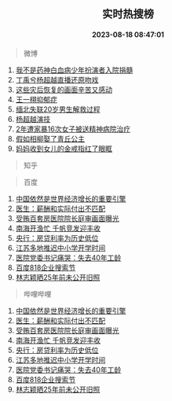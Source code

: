 <div align="center"><h2>实时热搜榜</h2><h4>2023-08-18 08:47:01</h4></div>

> 微博  

1. [我不是药神白血病少年扮演者入院捐髓](https://s.weibo.com/weibo?q=%23%E6%88%91%E4%B8%8D%E6%98%AF%E8%8D%AF%E7%A5%9E%E7%99%BD%E8%A1%80%E7%97%85%E5%B0%91%E5%B9%B4%E6%89%AE%E6%BC%94%E8%80%85%E5%85%A5%E9%99%A2%E6%8D%90%E9%AB%93%23&t=31&band_rank=1&Refer=top)<br />
2. [丁禹兮杨超越直播还原吻戏](https://s.weibo.com/weibo?q=%23%E4%B8%81%E7%A6%B9%E5%85%AE%E6%9D%A8%E8%B6%85%E8%B6%8A%E7%9B%B4%E6%92%AD%E8%BF%98%E5%8E%9F%E5%90%BB%E6%88%8F%23&t=31&band_rank=2&Refer=top)<br />
3. [这些灾后恢复的画面辛苦又感动](https://s.weibo.com/weibo?q=%23%E8%BF%99%E4%BA%9B%E7%81%BE%E5%90%8E%E6%81%A2%E5%A4%8D%E7%9A%84%E7%94%BB%E9%9D%A2%E8%BE%9B%E8%8B%A6%E5%8F%88%E6%84%9F%E5%8A%A8%23&t=31&band_rank=3&Refer=top)<br />
4. [王一栩抑郁症](https://s.weibo.com/weibo?q=%E7%8E%8B%E4%B8%80%E6%A0%A9%E6%8A%91%E9%83%81%E7%97%87&t=31&band_rank=4&Refer=top)<br />
5. [缅北失联20岁男生解救过程](https://s.weibo.com/weibo?q=%23%E7%BC%85%E5%8C%97%E5%A4%B1%E8%81%9420%E5%B2%81%E7%94%B7%E7%94%9F%E8%A7%A3%E6%95%91%E8%BF%87%E7%A8%8B%23&t=31&band_rank=5&Refer=top)<br />
6. [杨超越演技](https://s.weibo.com/weibo?q=%E6%9D%A8%E8%B6%85%E8%B6%8A%E6%BC%94%E6%8A%80&t=31&band_rank=6&Refer=top)<br />
7. [2年遭家暴16次女子被送精神病院治疗](https://s.weibo.com/weibo?q=%232%E5%B9%B4%E9%81%AD%E5%AE%B6%E6%9A%B416%E6%AC%A1%E5%A5%B3%E5%AD%90%E8%A2%AB%E9%80%81%E7%B2%BE%E7%A5%9E%E7%97%85%E9%99%A2%E6%B2%BB%E7%96%97%23&t=31&band_rank=7&Refer=top)<br />
8. [假如相柳娶了青丘公主](https://s.weibo.com/weibo?q=%23%E5%81%87%E5%A6%82%E7%9B%B8%E6%9F%B3%E5%A8%B6%E4%BA%86%E9%9D%92%E4%B8%98%E5%85%AC%E4%B8%BB%23&t=31&band_rank=8&Refer=top)<br />
9. [妈妈收到女儿的金戒指红了眼眶](https://s.weibo.com/weibo?q=%23%E5%A6%88%E5%A6%88%E6%94%B6%E5%88%B0%E5%A5%B3%E5%84%BF%E7%9A%84%E9%87%91%E6%88%92%E6%8C%87%E7%BA%A2%E4%BA%86%E7%9C%BC%E7%9C%B6%23&t=31&band_rank=9&Refer=top)<br />

> 知乎  


> 百度  

1. [中国依然是世界经济增长的重要引擎](https://www.baidu.com/s?wd=%E4%B8%AD%E5%9B%BD%E4%BE%9D%E7%84%B6%E6%98%AF%E4%B8%96%E7%95%8C%E7%BB%8F%E6%B5%8E%E5%A2%9E%E9%95%BF%E7%9A%84%E9%87%8D%E8%A6%81%E5%BC%95%E6%93%8E&sa=fyb_news&rsv_dl=fyb_news)<br />
2. [医生：薪酬和实际付出不匹配](https://www.baidu.com/s?wd=%E5%8C%BB%E7%94%9F%EF%BC%9A%E8%96%AA%E9%85%AC%E5%92%8C%E5%AE%9E%E9%99%85%E4%BB%98%E5%87%BA%E4%B8%8D%E5%8C%B9%E9%85%8D&sa=fyb_news&rsv_dl=fyb_news)<br />
3. [受贿百套房医院院长庭审画面曝光](https://www.baidu.com/s?wd=%E5%8F%97%E8%B4%BF%E7%99%BE%E5%A5%97%E6%88%BF%E5%8C%BB%E9%99%A2%E9%99%A2%E9%95%BF%E5%BA%AD%E5%AE%A1%E7%94%BB%E9%9D%A2%E6%9B%9D%E5%85%89&sa=fyb_news&rsv_dl=fyb_news)<br />
4. [南海开渔忙 千帆竞发迎丰收](https://www.baidu.com/s?wd=%E5%8D%97%E6%B5%B7%E5%BC%80%E6%B8%94%E5%BF%99+%E5%8D%83%E5%B8%86%E7%AB%9E%E5%8F%91%E8%BF%8E%E4%B8%B0%E6%94%B6&sa=fyb_news&rsv_dl=fyb_news)<br />
5. [央行：房贷利率为历史低位](https://www.baidu.com/s?wd=%E5%A4%AE%E8%A1%8C%EF%BC%9A%E6%88%BF%E8%B4%B7%E5%88%A9%E7%8E%87%E4%B8%BA%E5%8E%86%E5%8F%B2%E4%BD%8E%E4%BD%8D&sa=fyb_news&rsv_dl=fyb_news)<br />
6. [江苏多地推迟中小学开学时间](https://www.baidu.com/s?wd=%E6%B1%9F%E8%8B%8F%E5%A4%9A%E5%9C%B0%E6%8E%A8%E8%BF%9F%E4%B8%AD%E5%B0%8F%E5%AD%A6%E5%BC%80%E5%AD%A6%E6%97%B6%E9%97%B4&sa=fyb_news&rsv_dl=fyb_news)<br />
7. [医院党委书记痛哭：失去40年工龄](https://www.baidu.com/s?wd=%E5%8C%BB%E9%99%A2%E5%85%9A%E5%A7%94%E4%B9%A6%E8%AE%B0%E7%97%9B%E5%93%AD%EF%BC%9A%E5%A4%B1%E5%8E%BB40%E5%B9%B4%E5%B7%A5%E9%BE%84&sa=fyb_news&rsv_dl=fyb_news)<br />
8. [百度818企业搜索节](https://www.baidu.com/s?wd=%E7%99%BE%E5%BA%A6%E8%90%A5%E9%94%80&sa=fyb_news&rsv_dl=fyb_news)<br />
9. [林志颖晒25年前未公开旧照](https://www.baidu.com/s?wd=%E6%9E%97%E5%BF%97%E9%A2%96%E6%99%9225%E5%B9%B4%E5%89%8D%E6%9C%AA%E5%85%AC%E5%BC%80%E6%97%A7%E7%85%A7&sa=fyb_news&rsv_dl=fyb_news)<br />

> 哔哩哔哩  

1. [中国依然是世界经济增长的重要引擎](https://www.baidu.com/s?wd=%E4%B8%AD%E5%9B%BD%E4%BE%9D%E7%84%B6%E6%98%AF%E4%B8%96%E7%95%8C%E7%BB%8F%E6%B5%8E%E5%A2%9E%E9%95%BF%E7%9A%84%E9%87%8D%E8%A6%81%E5%BC%95%E6%93%8E&sa=fyb_news&rsv_dl=fyb_news)<br />
2. [医生：薪酬和实际付出不匹配](https://www.baidu.com/s?wd=%E5%8C%BB%E7%94%9F%EF%BC%9A%E8%96%AA%E9%85%AC%E5%92%8C%E5%AE%9E%E9%99%85%E4%BB%98%E5%87%BA%E4%B8%8D%E5%8C%B9%E9%85%8D&sa=fyb_news&rsv_dl=fyb_news)<br />
3. [受贿百套房医院院长庭审画面曝光](https://www.baidu.com/s?wd=%E5%8F%97%E8%B4%BF%E7%99%BE%E5%A5%97%E6%88%BF%E5%8C%BB%E9%99%A2%E9%99%A2%E9%95%BF%E5%BA%AD%E5%AE%A1%E7%94%BB%E9%9D%A2%E6%9B%9D%E5%85%89&sa=fyb_news&rsv_dl=fyb_news)<br />
4. [南海开渔忙 千帆竞发迎丰收](https://www.baidu.com/s?wd=%E5%8D%97%E6%B5%B7%E5%BC%80%E6%B8%94%E5%BF%99+%E5%8D%83%E5%B8%86%E7%AB%9E%E5%8F%91%E8%BF%8E%E4%B8%B0%E6%94%B6&sa=fyb_news&rsv_dl=fyb_news)<br />
5. [央行：房贷利率为历史低位](https://www.baidu.com/s?wd=%E5%A4%AE%E8%A1%8C%EF%BC%9A%E6%88%BF%E8%B4%B7%E5%88%A9%E7%8E%87%E4%B8%BA%E5%8E%86%E5%8F%B2%E4%BD%8E%E4%BD%8D&sa=fyb_news&rsv_dl=fyb_news)<br />
6. [江苏多地推迟中小学开学时间](https://www.baidu.com/s?wd=%E6%B1%9F%E8%8B%8F%E5%A4%9A%E5%9C%B0%E6%8E%A8%E8%BF%9F%E4%B8%AD%E5%B0%8F%E5%AD%A6%E5%BC%80%E5%AD%A6%E6%97%B6%E9%97%B4&sa=fyb_news&rsv_dl=fyb_news)<br />
7. [医院党委书记痛哭：失去40年工龄](https://www.baidu.com/s?wd=%E5%8C%BB%E9%99%A2%E5%85%9A%E5%A7%94%E4%B9%A6%E8%AE%B0%E7%97%9B%E5%93%AD%EF%BC%9A%E5%A4%B1%E5%8E%BB40%E5%B9%B4%E5%B7%A5%E9%BE%84&sa=fyb_news&rsv_dl=fyb_news)<br />
8. [百度818企业搜索节](https://www.baidu.com/s?wd=%E7%99%BE%E5%BA%A6%E8%90%A5%E9%94%80&sa=fyb_news&rsv_dl=fyb_news)<br />
9. [林志颖晒25年前未公开旧照](https://www.baidu.com/s?wd=%E6%9E%97%E5%BF%97%E9%A2%96%E6%99%9225%E5%B9%B4%E5%89%8D%E6%9C%AA%E5%85%AC%E5%BC%80%E6%97%A7%E7%85%A7&sa=fyb_news&rsv_dl=fyb_news)<br />
